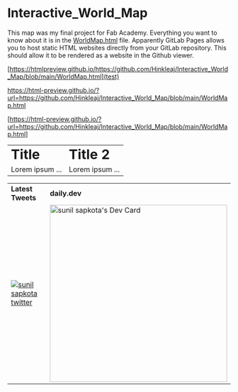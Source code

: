 # Interactive_World_Map
This map was my final project for Fab Academy. Everything you want to know about it is in the [WorldMap.html](WorldMap.html) file. Apparently GitLab Pages allows you to host static HTML websites directly from your GitLab repository. This should allow it to be rendered as a website in the Github viewer.

[https://htmlpreview.github.io/https://github.com/Hinkleaj/Interactive_World_Map/blob/main/WorldMap.html](test)

https://html-preview.github.io/?url=https://github.com/Hinkleaj/Interactive_World_Map/blob/main/WorldMap.html

[https://html-preview.github.io/?url=https://github.com/Hinkleaj/Interactive_World_Map/blob/main/WorldMap.html]


<table border="0">
 <tr>
    <td><b style="font-size:30px">Title</b></td>
    <td><b style="font-size:30px">Title 2</b></td>
 </tr>
 <tr>
    <td>Lorem ipsum ...</td>
    <td>Lorem ipsum ...</td>
 </tr>
</table>


<div align="center">
    <table >
     <tr>
        <td><b>Latest Tweets</b></td>
        <td><b>daily.dev</b></td>
     </tr>
     <tr>
       <td><a href="https://twitter.com/sunilsapkota09"><img src="https://github-readme-twitter-gazf.vercel.app/api?id=sunilsapkota09" alt="sunil sapkota twitter" > </img></a></td>
        <td> <a href="https://app.daily.dev/sunil-9"><img src="https://api.daily.dev/devcards/426421ecec8c4819927d5698b72edced.png?r=5tr" width="400" alt="sunil sapkota's Dev Card"/></a></td>
     </tr>
    </table>
    </div>
